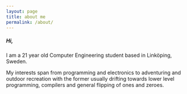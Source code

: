 ```yaml
---
layout: page
title: about me
permalink: /about/
---
```


##### Hi,

I am a 21 year old Computer Engineering student based in Linköping, Sweden.

My interests span from programming and electronics to adventuring and outdoor recreation with the former usually drifting towards lower level programming, compilers and general flipping of ones and zeroes.
